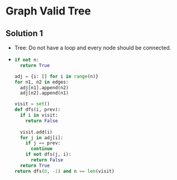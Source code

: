 # Graph Valid Tree

## Solution 1

- Tree: Do not have a loop and every node should be connected.

- ```python
  if not n:
    return True
  
  adj = {i: [] for i in range(n)}
  for n1, n2 in edges:
    adj[n1].append(n2)
    adj[n2].append(n1)
  
  visit = set()
  def dfs(i, prev):
    if i in visit:
      return False
    
    visit.add(i)
    for j in adj[i]:
      if j == prev:
        continue
      if not dfs(j, i):
        return False
    return True
  return dfs(0, -1) and n == len(visit)
      
  ```

  

